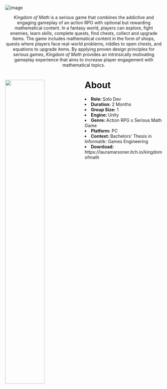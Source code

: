 
![image](https://user-images.githubusercontent.com/104200268/227314831-742e8f9e-8c0d-4339-8d30-1f48b045204b.png)
<p align="center"><i>Kingdom of Math</i> is a serious game that combines the addictive and engaging gameplay of an action RPG with optional but rewarding mathematical content. In a fantasy world, players can explore, fight enemies, learn skills, complete quests, find chests, collect and upgrade items. The game includes mathematical content in the form of shops, quests where players face real-world problems, riddles to open chests, and equations to upgrade items. By applying proven design principles for serious games, <i>Kingdom of Math</i>  provides an intrinsically motivating gameplay experience that aims to increase player engagement with mathematical topics.</p>
<div>
<img align="left" width="50%" height="auto" src="https://user-images.githubusercontent.com/104200268/227256803-92b0ec28-cf02-42f3-a0a7-31b2b6e70073.png">
<h1>About</h1>
<li><b>Role: </b>Solo Dev</li>
<li><b>Duration:</b> 2 Months</li>
<li><b>Group Size:</b> 1</li>
<li><b>Engine: </b>Unity</li>
<li><b>Genre: </b>Action RPG x Serious Math Game</li>
<li><b>Platform:</b> PC</li>
<li><b>Context: </b>Bachelors’ Thesis in Informatik: Games Engineering</li>
  <li><b>Download:</b> https://lauramarsoner.itch.io/kingdomofmath</li>
</div>
